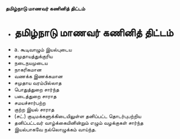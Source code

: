 **தமிழ்நாடு மாணவர் கணினித் திட்டம்**
- # தமிழ்நாடு மாணவர் கணினித் திட்டம்
- a. கூடிவாழும் இயல்புடைய
- சமுதாயத்துக்குரிய
- நடைநயமுடைய
- நாகரிகமான
- வணக்க இணக்கமான
- சமுதாய வரம்பில்லாத
- பொதுத்துறை சார்ந்த
- படைத்துறை சாராத
- சமயச்சார்பற்ற
- குற்ற இயல் சாராத
- (சட்.) குடிமக்களுக்கிடையிலுள்ள தனிப்பட்ட தொடர்புபற்றிய
- தனிப்பட்டவர் வாழ்க்கையினின்றும் எழும் வழக்குகள் சார்ந்த
- இயல்பாகவே நல்லொழுக்கம் வாய்ந்த.

